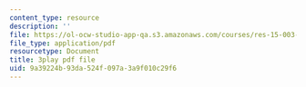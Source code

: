 ```yaml
---
content_type: resource
description: ''
file: https://ol-ocw-studio-app-qa.s3.amazonaws.com/courses/res-15-003-shaping-the-future-of-work-15-662x-spring-2016/9a39224b93da524f097a3a9f010c29f6_PZQgldCzIjs.pdf
file_type: application/pdf
resourcetype: Document
title: 3play pdf file
uid: 9a39224b-93da-524f-097a-3a9f010c29f6
---
```

